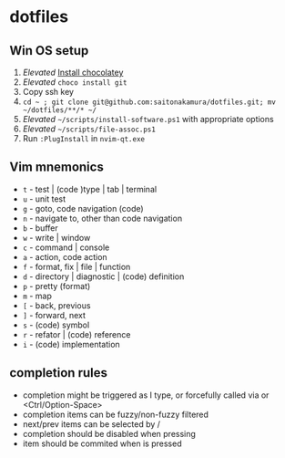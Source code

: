 # dotfiles

## Win OS setup

1. *Elevated* [Install chocolatey](https://chocolatey.org/install)
2. *Elevated* `choco install git`
3. Copy ssh key
4. `cd ~ ; git clone git@github.com:saitonakamura/dotfiles.git; mv ~/dotfiles/**/* ~/`
5. *Elevated* `~/scripts/install-software.ps1` with appropriate options
6. *Elevated* `~/scripts/file-assoc.ps1`
7. Run `:PlugInstall` in `nvim-qt.exe`

## Vim mnemonics

* `t` - test | (code )type | tab | terminal
* `u` - unit test
* `g` - goto, code navigation (code)
* `n` - navigate to, other than code navigation
* `b` - buffer
* `w` - write | window
* `c` - command | console
* `a` - action, code action
* `f` - format, fix | file | function
* `d` - directory | diagnostic | (code) definition
* `p` - pretty (format)
* `m` - map
* `[` - back, previous
* `]` - forward, next
* `s` - (code) symbol
* `r` - refator | (code) reference
* `i` - (code) implementation

## completion rules

* completion might be triggered as I type, or forcefully called via <Tab> or <Ctrl/Option-Space>
* completion items can be fuzzy/non-fuzzy filtered
* next/prev items can be selected by <Tab>/<Shift-Tab>
* completion should be disabled when pressing <Esc>
* item should be commited when <Enter> is pressed